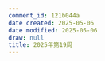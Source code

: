 ```yaml
---
comment_id: 121b044a
date created: 2025-05-06
date modified: 2025-05-06
draw: null
title: 2025年第19周
---
```

